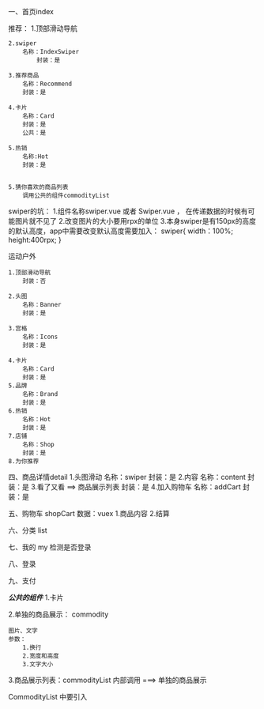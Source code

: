 一、首页index

推荐：
	1.顶部滑动导航
	
	2.swiper
		名称：IndexSwiper
			封装：是
			
	3.推荐商品
		名称：Recommend
		封装：是
		
	4.卡片
		名称：Card
		封装：是
		公共：是
		
	5.热销
		名称:Hot
		封装：是
	
		
	5.猜你喜欢的商品列表
		调用公共的组件commodityList
		
		
swiper的坑：
	1.组件名称swiper.vue 或者 Swiper.vue ， 在传递数据的时候有可能图片就不见了
	2.改变图片的大小要用rpx的单位
	3.本身swiper是有150px的高度的默认高度，app中需要改变默认高度需要加入：
		swiper{
			width：100%;
			height:400rpx;
		}

运动户外 

	1.顶部滑动导航
		封装：否
		
	2.头图
		名称：Banner
		封装：是
		
	3.宫格
		名称：Icons
		封装：是
	
	4.卡片
		名称：Card
		封装：是
	5.品牌
		名称：Brand
		封装：是	
	6.热销
		名称：Hot
		封装：是
	7.店铺
		名称：Shop
		封装：是
	8.为你推荐
		
		






四、商品详情detail
	1.头图滑动
		名称：swiper
		封装：是
	2.内容
		名称：content
		封装：是
	3.看了又看 ==> 商品展示列表
		封装：是
	4.加入购物车
		名称：addCart
		封装：是

五、购物车 shopCart 数据：vuex
	1.商品内容
	2.结算
	
六、分类 list
	
七、我的 my
	检测是否登录  
	
八、登录
	
九、支付
		
***公共的组件***
1.卡片

2.单独的商品展示： commodity

	图片、文字
	参数：
		1.换行
		2.宽度和高度
		3.文字大小
	
3.商品展示列表：commodityList
	内部调用 ===> 单独的商品展示 
	
CommodityList 中要引入

		
		
		
		
		
		
		
		
		
		
		
		
		
		
		
		
		
		
		
		
		
		
		
		 